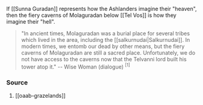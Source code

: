 If [[Sunna Guradan]] represents how the Ashlanders imagine their "heaven", then the fiery caverns of Molaguradan below [[Tel Vos]] is how they imagine their "hell".

> "In ancient times, Molaguradan was a burial place for several tribes which lived in the area, including the [[salkurnudai|Salkurnudai]]. In modern times, we entomb our dead by other means, but the fiery caverns of Molaguradan are still a sacred place. Unfortunately, we do not have access to the caverns now that the Telvanni lord built his tower atop it."
> -- Wise Woman (dialogue) <sup>[1]</sup>
### Source
1. [[oaab-grazelands]]